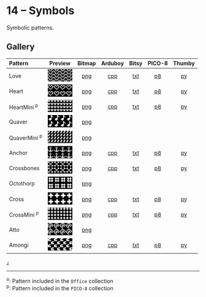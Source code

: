 # 14 – Symbols

Symbolic patterns.

## Gallery

| Pattern | Preview | Bitmap | Arduboy | Bitsy | PICO-8 | Thumby |
| :--- | :---: | :---: | :---: | :---: | :---: | :---: |
| Love | <img src="../previews/Love.png" width="64" height="32" alt=""> | [png](png/Love.png) | [cpp](Symbols.h#L12-L23) | [txt](Symbols.bitsy.txt#L5-L14) | [p𝟪](symbols.p8.lua#L7-L19) | [py](Symbols.thumby.py#L5-L16)
| Heart | <img src="../previews/Heart.png" width="64" height="32" alt=""> | [png](png/Heart.png) | [cpp](Symbols.h#L25-L36) | [txt](Symbols.bitsy.txt#L16-L25) | [p𝟪](symbols.p8.lua#L21-L33) | [py](Symbols.thumby.py#L18-L29) |
| HeartMini <sup>p</sup>| <img src="../previews/HeartMini.png" width="64" height="32" alt=""> | [png](png/HeartMini.png) | [cpp](Symbols.h#L38-L50) | [txt](Symbols.bitsy.txt#L27-L36) | [p𝟪](symbols.p8.lua#L35-L48) | [py](Symbols.thumby.py#L31-L42) |
| Quaver |   <img src="../previews/Quaver.png" width="64" height="32" alt=""> | [png](png/Quaver.png) | | | | |
| QuaverMini <sup>p</sup>|   <img src="../previews/QuaverMini.png" width="64" height="32" alt=""> | [png](png/QuaverMini.png) | | | | |
| Anchor | <img src="../previews/Anchor.png" width="64" height="32" alt=""> | [png](png/Anchor.png) | [cpp](Symbols.h#L52-L63) | [txt](Symbols.bitsy.txt#L38-L47) | [p𝟪](symbols.p8.lua#L50-L62) | [py](Symbols.thumby.py#L44-L55) |
| Crossbones | <img src="../previews/Crossbones.png" width="64" height="32" alt=""> | [png](png/Crossbones.png) | [cpp](Symbols.h#L65-L76) | [txt](Symbols.bitsy.txt#L49-L58) | [p𝟪](symbols.p8.lua#L64-L76) | [py](Symbols.thumby.py#L57-L68)
| Octothorp | <img src="../previews/Octothorp.png" width="64" height="32" alt=""> | [png](png/Octothorp.png) | | | | |
| Cross | <img src="../previews/Cross.png" width="64" height="32" alt=""> | [png](png/Cross.png) | [cpp](Symbols.h#L78-L89) | [txt](Symbols.bitsy.txt#L60-L69) |[p𝟪](symbols.p8.lua#L78-L90)  | [py](Symbols.thumby.py#L70-L81)
| CrossMini <sup>p</sup>| <img src="../previews/CrossMini.png" width="64" height="32" alt=""> | [png](png/CrossMini.png) | [cpp](Symbols.h#L91-L103) | [txt](Symbols.bitsy.txt#L71-L80) | [p𝟪](symbols.p8.lua#L92-L105) | [py](Symbols.thumby.py#L83-L94)
| Atto |   <img src="../previews/Atto.png" width="64" height="32" alt=""> | [png](png/Atto.png) | | | | |
| Amongi | <img src="../previews/Amongi.png" width="64" height="32" alt=""> | [png](png/Amongi.png) | [cpp](Symbols.h#L105-L116) | [txt](Symbols.bitsy.txt#L82-L91) | [p𝟪](symbols.p8.lua#L107-L119) | [py](Symbols.thumby.py#L96-L107)

[`⤴`](#gallery)

---

<sup>o</sup>: Pattern included in the `Office` collection  
<sup>p</sup>: Pattern included in the `PICO-8` collection 

<br>
